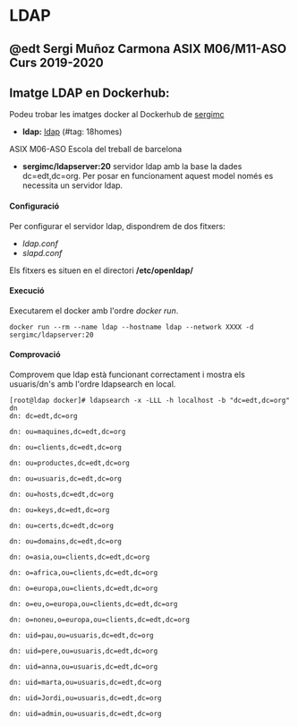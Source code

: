 # LDAP
## @edt Sergi Muñoz Carmona ASIX M06/M11-ASO Curs 2019-2020

## Imatge LDAP en Dockerhub:
Podeu trobar les imatges docker al Dockerhub de [sergimc](https://hub.docker.com/u/sergimc/)
* **ldap:** [ldap](https://cloud.docker.com/repository/docker/sergimc/ldapserver) (#tag: 18homes)


ASIX M06-ASO Escola del treball de barcelona

* **sergimc/ldapserver:20**  servidor ldap amb la base la dades dc=edt,dc=org.
Per posar en funcionament aquest model només es necessita un servidor ldap.


#### Configuració
Per configurar el servidor ldap, dispondrem de dos fitxers:

* *ldap.conf*
* *slapd.conf*

Els fitxers es situen en el directori **/etc/openldap/**

#### Execució

Executarem el docker amb l'ordre *docker run*.

```
docker run --rm --name ldap --hostname ldap --network XXXX -d sergimc/ldapserver:20

```
#### Comprovació

Comprovem que ldap està funcionant correctament i mostra els usuaris/dn's amb l'ordre ldapsearch en local.

```
[root@ldap docker]# ldapsearch -x -LLL -h localhost -b "dc=edt,dc=org" dn
dn: dc=edt,dc=org

dn: ou=maquines,dc=edt,dc=org

dn: ou=clients,dc=edt,dc=org

dn: ou=productes,dc=edt,dc=org

dn: ou=usuaris,dc=edt,dc=org

dn: ou=hosts,dc=edt,dc=org

dn: ou=keys,dc=edt,dc=org

dn: ou=certs,dc=edt,dc=org

dn: ou=domains,dc=edt,dc=org

dn: o=asia,ou=clients,dc=edt,dc=org

dn: o=africa,ou=clients,dc=edt,dc=org

dn: o=europa,ou=clients,dc=edt,dc=org

dn: o=eu,o=europa,ou=clients,dc=edt,dc=org

dn: o=noneu,o=europa,ou=clients,dc=edt,dc=org

dn: uid=pau,ou=usuaris,dc=edt,dc=org

dn: uid=pere,ou=usuaris,dc=edt,dc=org

dn: uid=anna,ou=usuaris,dc=edt,dc=org

dn: uid=marta,ou=usuaris,dc=edt,dc=org

dn: uid=Jordi,ou=usuaris,dc=edt,dc=org

dn: uid=admin,ou=usuaris,dc=edt,dc=org

```
